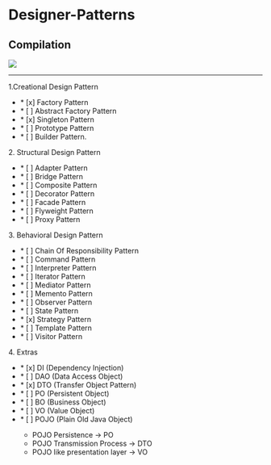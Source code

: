 # Designer-Patterns
## Compilation


<img src="https://techvidvan.com/tutorials/wp-content/uploads/sites/2/2020/06/Types-of-Design-Pattern-in-Java.jpg">



<hr>


<p>1.Creational Design Pattern</p>
<ul>
<li>* [x] Factory Pattern</li>
<li>* [ ] Abstract Factory Pattern</li>
<li>* [x] Singleton Pattern</li>
<li>* [ ] Prototype Pattern</li>
<li>* [ ] Builder Pattern.</li>
</ul>
<p>2. Structural Design Pattern</p>
<ul>
<li>* [ ] Adapter Pattern</li>
<li>* [ ] Bridge Pattern</li>
<li>* [ ] Composite Pattern</li>
<li>* [ ] Decorator Pattern</li>
<li>* [ ] Facade Pattern</li>
<li>* [ ] Flyweight Pattern</li>
<li>* [ ] Proxy Pattern</li>
</ul>
<p>3. Behavioral Design Pattern</p>
<ul>
<li>* [ ] Chain Of Responsibility Pattern</li>
<li>* [ ] Command Pattern</li>
<li>* [ ] Interpreter Pattern</li>
<li>* [ ] Iterator Pattern</li>
<li>* [ ] Mediator Pattern</li>
<li>* [ ] Memento Pattern</li>
<li>* [ ] Observer Pattern</li>
<li>* [ ] State Pattern</li>
<li>* [x] Strategy Pattern</li>
<li>* [ ] Template Pattern</li>
<li>* [ ] Visitor Pattern</li>
</ul>

<p>4. Extras</p>
<ul>
<li>* [x] DI (Dependency Injection)</li>
<li>* [ ] DAO (Data Access Object)</li>
<li>* [x] DTO (Transfer Object Pattern)</li>
<li>* [ ] PO (Persistent Object)</li>
<li>* [ ] BO (Business Object)</li>
<li>* [ ] VO (Value Object)</li>
<li>* [ ] POJO (Plain Old Java Object)</li>
      <ul>
         <li>POJO Persistence -> PO</li>
         <li>POJO Transmission Process -> DTO</li>
         <li>POJO like presentation layer -> VO</li>
      </ul>

</ul>




   
